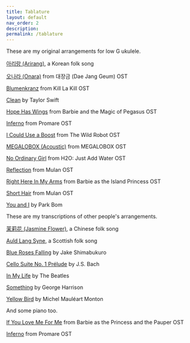 ```yaml
---
title: Tablature
layout: default
nav_order: 2
description:
permalink: /tablature
---
```


These are my original arrangements for low G ukulele.

<p class="space"></p>

<a href="{{site.baseurl}}/tabs/Arirang.pdf" target="_blank">아리랑 (Arirang)</a>, a Korean folk song

<a href="{{site.baseurl}}/tabs/Onara.pdf" target="_blank">오나라 (Onara)</a> from 대장금 (Dae Jang Geum) OST

<a href="{{site.baseurl}}/tabs/Blumenkranz.pdf" target="_blank">Blumenkranz</a> from Kill La Kill OST

<a href="{{site.baseurl}}/tabs/Clean.pdf" target="_blank">Clean</a> by Taylor Swift

<a href="{{site.baseurl}}/tabs/Hope_Has_Wings.pdf" target="_blank">Hope Has Wings</a> from Barbie and the Magic of Pegasus OST

<a href="{{site.baseurl}}/tabs/Inferno.pdf" target="_blank">Inferno</a> from Promare OST

<a href="{{site.baseurl}}/tabs/I_Could_Use_a_Boost.pdf" target="_blank">I Could Use a Boost</a> from The Wild Robot OST

<a href="{{site.baseurl}}/tabs/MEGALOBOX_(Acoustic).pdf" target="_blank">MEGALOBOX (Acoustic)</a> from MEGALOBOX OST

<a href="{{site.baseurl}}/tabs/No_Ordinary_Girl.pdf" target="_blank">No Ordinary Girl</a> from H2O: Just Add Water OST

<a href="{{site.baseurl}}/tabs/Reflection.pdf" target="_blank">Reflection</a> from Mulan OST

<a href="{{site.baseurl}}/tabs/Right_Here_In_My_Arms.pdf" target="_blank">Right Here In My Arms</a> from Barbie as the Island Princess OST

<a href="{{site.baseurl}}/tabs/Short_Hair.pdf" target="_blank">Short Hair</a> from Mulan OST

<a href="{{site.baseurl}}/tabs/You_and_I.pdf" target="_blank">You and I</a> by Park Bom

<p class="space"></p>

These are my transcriptions of other people's arrangements.

<p class="space"></p>

<a href="{{site.baseurl}}/tabs/Jasmine_Flower.pdf" target="_blank">茉莉花 (Jasmine Flower)</a>, a Chinese folk song

<a href="{{site.baseurl}}/tabs/Auld_Lang_Syne.pdf" target="_blank">Auld Lang Syne</a>, a Scottish folk song <a href="https://www.instagram.com/p/Cty2Ps2rEMO/" target="_blank"><i class="fas fa-external-link-alt"></i></a>

<a href="{{site.baseurl}}/tabs/Blue_Roses_Falling.pdf" target="_blank">Blue Roses Falling</a> by Jake Shimabukuro <a href="https://www.youtube.com/watch?v=fzvFqVZvDV8" target="_blank"><i class="fas fa-external-link-alt"></i></a>

<a href="{{site.baseurl}}/tabs/Cello_Suite_No_1_Prelude.pdf" target="_blank">Cello Suite No. 1 Prélude</a> by J.S. Bach

<a href="{{site.baseurl}}/tabs/In_My_Life.pdf" target="_blank">In My Life</a> by The Beatles <a href="https://youtu.be/0kjNS91o1E4?feature=shared&t=1724" target="_blank"><i class="fas fa-external-link-alt"></i></a>

<a href="{{site.baseurl}}/tabs/Something.pdf" target="_blank">Something</a> by George Harrison <a href="https://www.youtube.com/watch?v=naJlZujI2Ps" target="_blank"><i class="fas fa-external-link-alt"></i></a>

<a href="{{site.baseurl}}/tabs/Yellow_Bird.pdf" target="_blank">Yellow Bird</a> by Michel Mauléart Monton

<p class="space"></p>

And some piano too.

<p class="space"></p>
 
<a href="{{site.baseurl}}/tabs/piano_If_You_Love_Me_For_Me.pdf" target="_blank">If You Love Me For Me</a> from Barbie as the Princess and the Pauper OST <a href="https://www.youtube.com/watch?v=SMe10v_rRbo" target="_blank"><i class="fas fa-external-link-alt"></i></a>

<a href="{{site.baseurl}}/tabs/piano_Inferno.pdf" target="_blank">Inferno</a> from Promare OST <a href="https://youtu.be/-eRd8akV9Mk?feature=shared&t=107" target="_blank"><i class="fas fa-external-link-alt"></i></a>
